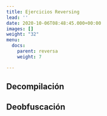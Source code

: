 ```yaml
---
title: Ejercicios Reversing
lead: ''
date: 2020-10-06T08:48:45.000+00:00
images: []
weight: "32"
menu:
  docs:
    parent: reversa
    weight: 7

---
```

## Decompilación

## Deobfuscación